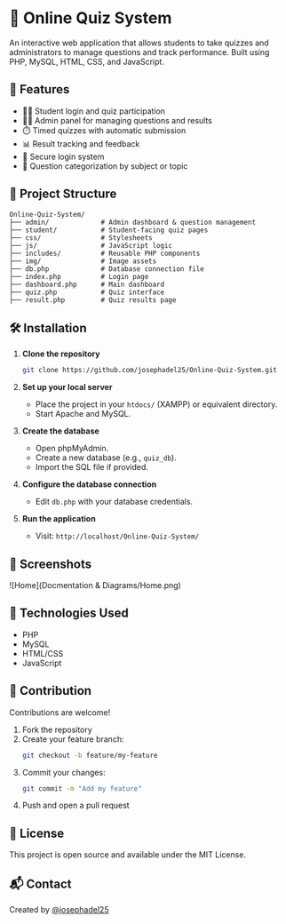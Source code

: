 
# 🧠 Online Quiz System

An interactive web application that allows students to take quizzes and administrators to manage questions and track performance. Built using PHP, MySQL, HTML, CSS, and JavaScript.

## 📌 Features

- 🧑‍🎓 Student login and quiz participation
- 🧑‍💼 Admin panel for managing questions and results
- ⏱️ Timed quizzes with automatic submission
- 📊 Result tracking and feedback
- 🔐 Secure login system
- 🧩 Question categorization by subject or topic

## 📂 Project Structure

```
Online-Quiz-System/
├── admin/             # Admin dashboard & question management
├── student/           # Student-facing quiz pages
├── css/               # Stylesheets
├── js/                # JavaScript logic
├── includes/          # Reusable PHP components
├── img/               # Image assets
├── db.php             # Database connection file
├── index.php          # Login page
├── dashboard.php      # Main dashboard
├── quiz.php           # Quiz interface
├── result.php         # Quiz results page
```

## 🛠️ Installation

1. **Clone the repository**
   ```bash
   git clone https://github.com/josephadel25/Online-Quiz-System.git
   ```

2. **Set up your local server**
   - Place the project in your `htdocs/` (XAMPP) or equivalent directory.
   - Start Apache and MySQL.

3. **Create the database**
   - Open phpMyAdmin.
   - Create a new database (e.g., `quiz_db`).
   - Import the SQL file if provided.

4. **Configure the database connection**
   - Edit `db.php` with your database credentials.

5. **Run the application**
   - Visit: `http://localhost/Online-Quiz-System/`

## 📸 Screenshots

![Home](Docmentation & Diagrams/Home.png)



## 🧪 Technologies Used

- PHP
- MySQL
- HTML/CSS
- JavaScript

## 🤝 Contribution

Contributions are welcome!

1. Fork the repository
2. Create your feature branch:
   ```bash
   git checkout -b feature/my-feature
   ```
3. Commit your changes:
   ```bash
   git commit -m "Add my feature"
   ```
4. Push and open a pull request

## 📄 License

This project is open source and available under the MIT License.

## 📬 Contact

Created by [@josephadel25](https://github.com/josephadel25)
